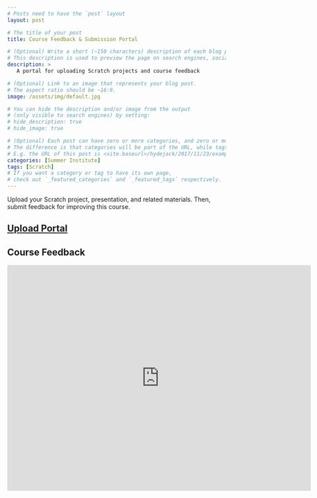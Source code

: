 ```yaml
---
# Posts need to have the `post` layout
layout: post

# The title of your post
title: Course Feedback & Submission Portal

# (Optional) Write a short (~150 characters) description of each blog post.
# This description is used to preview the page on search engines, social media, etc.
description: >
   A portal for uploading Scratch projects and course feedback

# (Optional) Link to an image that represents your blog post.
# The aspect ratio should be ~16:9.
image: /assets/img/default.jpg

# You can hide the description and/or image from the output
# (only visible to search engines) by setting:
# hide_description: true
# hide_image: true

# (Optional) Each post can have zero or more categories, and zero or more tags.
# The difference is that categories will be part of the URL, while tags will not.
# E.g. the URL of this post is <site.baseurl>/hydejack/2017/11/23/example-content/
categories: [Summer Institute]
tags: [Scratch]
# If you want a category or tag to have its own page,
# check out `_featured_categories` and `_featured_tags` respectively.
---
```

Upload your Scratch project, presentation, and related materials. Then, submit feedback for improving this course.

## [Upload Portal](https://goo.gl/forms/VNKRocLhFab3DgeA3)

## Course Feedback

<iframe src="https://docs.google.com/forms/d/e/1FAIpQLScvstVnRBEMxFT-N-g5M_NdqrK11TYKuMNsJ_FHL54yqiM8Vw/viewform?embedded=true" width="700" height="520" frameborder="0" marginheight="0" marginwidth="0">Loading...</iframe>